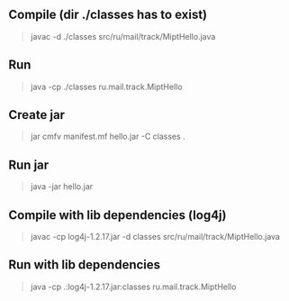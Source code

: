 ## Compile (dir ./classes has to exist)

> javac -d ./classes src/ru/mail/track/MiptHello.java

## Run

> java -cp ./classes ru.mail.track.MiptHello

## Create jar

> jar cmfv manifest.mf hello.jar -C classes .

## Run jar

> java -jar hello.jar

## Compile with lib dependencies (log4j)

> javac -cp log4j-1.2.17.jar -d classes src/ru/mail/track/MiptHello.java

## Run with lib dependencies

> java -cp .:log4j-1.2.17.jar:classes ru.mail.track.MiptHello 
